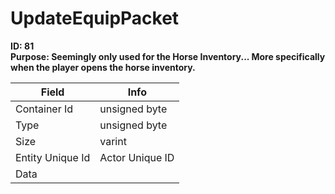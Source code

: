 # UpdateEquipPacket

**ID: 81**  
**Purpose: Seemingly only used for the Horse Inventory... More specifically when the player opens the horse inventory.**  

<table><thead><tr><th>Field</th><th>Info</th></tr></thead><tbody>
<tr><td>Container Id</td><td>unsigned byte</td></tr>
<tr><td>Type</td><td>unsigned byte</td></tr>
<tr><td>Size</td><td>varint</td></tr>
<tr><td>Entity Unique Id</td><td>Actor Unique ID</td></tr>
<tr><td>Data</td><td></td></tr>
</tbody></table>